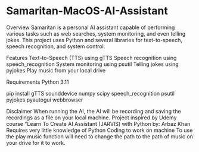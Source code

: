 # Samaritan-MacOS-AI-Assistant
 
Overview
Samaritan is a personal AI assistant capable of performing various tasks such as web searches, system monitoring, and even telling jokes. This project uses Python and several libraries for text-to-speech, speech recognition, and system control.

Features
Text-to-Speech (TTS) using gTTS
Speech recognition using speech_recognition
System monitoring using psutil
Telling jokes using pyjokes
Play music from your local drive

Requirements
Python 3.11

pip install
gTTS
sounddevice
numpy
scipy
speech_recognition
psutil
pyjokes
pyautogui
webbrowser

Disclaimer
When running the AI, the AI will be recording and saving the recordings as a file on your local machine.
Project inspired by Udemy course "Learn To Create AI Assistant (JARVIS) with Python by: Arbaz Khan
Requires very little knowledge of Python Coding to work on machine
To use the play music function will need to change the path to the path of music on your drive for it to work.